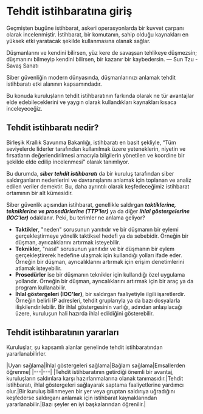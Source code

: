 # Tehdit istihbaratına giriş

Geçmişten bugüne istihbarat, askeri operasyonlarda bir kuvvet çarpanı olarak incelenmiştir. İstihbarat, bir komutanın, sahip olduğu kaynakları en yüksek etki yaratacak şekilde kullanmasına olanak sağlar.

Düşmanlarını ve kendini bilirsen,
yüz kere de savaşsan tehlikeye düşmezsin;
düşmanını bilmeyip kendini bilirsen,
bir kazanır bir kaybedersin.
— Sun Tzu - Savaş Sanatı

Siber güvenliğin modern dünyasında, düşmanlarınızı anlamak tehdit istihbaratı etki alanının kapsamındadır.

Bu konuda kuruluşların tehdit istihbaratının farkında olarak ne tür avantajlar elde edebileceklerini ve yaygın olarak kullandıkları kaynakları kısaca inceleyeceğiz.

## Tehdit istihbaratı nedir?

Birleşik Krallık Savunma Bakanlığı, istihbaratı en basit şekliyle, “Tüm seviyelerde liderler tarafından kullanılmak üzere yeteneklerin, niyetin ve fırsatların değerlendirilmesi amacıyla bilgilerin yönetilen ve koordine bir şekilde elde edilip incelenmesi” olarak tanımlıyor. 

Bu durumda, ***siber tehdit istihbaratı*** da bir kuruluş tarafından siber saldırganların nedenlerini ve davranışlarını anlamak için toplanan ve analiz edilen veriler demektir. Bu, daha ayrıntılı olarak keşfedeceğimiz istihbarat ortamının bir alt kümesidir.

Siber güvenlik açısından istihbarat, genellikle saldırgan ***taktiklerine, tekniklerine ve prosedürlerine (TTP'ler)*** ya da diğer ***ihlal göstergelerine (IOC'ler)*** odaklanır. Peki, bu terimler ne anlama geliyor?

+ **Taktikler**, "neden" sorusunun yanıtıdır ve bir düşmanın bir eylemi gerçekleştirmeye yönelik taktiksel hedefi ya da sebebidir. Örneğin bir düşman, ayrıcalıklarını artırmak isteyebilir.
+ **Teknikler**, "nasıl" sorusunun yanıtıdır ve bir düşmanın bir eylem gerçekleştirerek hedefine ulaşmak için kullandığı yolları ifade eder. Örneğin bir düşman, ayrıcalıklarını artırmak için erişim denetimlerini atlamak isteyebilir.
+ **Prosedürler** ise bir düşmanın teknikler için kullandığı özel uygulama yollarıdır. Örneğin bir düşman, ayrıcalıklarını artırmak için bir araç ya da program kullanabilir.
+ **İhlal göstergeleri (IOC'ler)**, bir saldırgan faaliyetiyle ilgili işaretlerdir. Örneğin belirli IP adresleri, tehdit gruplarıyla ya da bazı dosyalarla ilişkilendirilebilir. Bir ihlal göstergesinin varlığı, adından anlaşılacağı üzere, kuruluşun hali hazırda ihlal edildiğini gösterebilir.

## Tehdit istihbaratının yararları

Kuruluşlar, şu kapsamlı alanlar genelinde tehdit istihbaratından yararlanabilirler.

|Uyarı sağlama|İhlal göstergeleri sağlama|Bağlam sağlama|Emsallerden öğrenme|
|---|---|
|Tehdit istihbaratının getirdiği önemli bir avantaj, kuruluşların saldırılara karşı hazırlanmalarına olanak tanımasıdır.|Tehdit istihbaratı, ihlal göstergeleri sağlayarak saptama faaliyetlerine yardımcı olur.|Bir kuruluş bilinmeyen bir yer veya gruptan saldırıya uğradığını keşfederse saldırganı anlamak için istihbarat kaynaklarından yararlanabilir.|Bazı şeyler en iyi başkalarından öğrenilir.|
